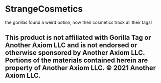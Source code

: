 # StrangeCosmetics
the gorillas found a weird potion, now their cosmetics track all their tags!

## This product is not affiliated with Gorilla Tag or Another Axiom LLC and is not endorsed or otherwise sponsored by Another Axiom LLC. Portions of the materials contained herein are property of Another Axiom LLC. © 2021 Another Axiom LLC.

